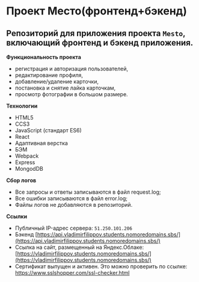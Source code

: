 # **Проект Место(фронтенд+бэкенд)**

## **Репозиторий для приложения проекта `Mesto`, включающий фронтенд и бэкенд приложения.**  

**Функциональность проекта**
- регистрация и авторизация пользователей,
- редактирование профиля,
- добавление/удаление карточки,
- постановка и снятие лайка карточкам,
- просмотр фотографии в большом размере.

**Технологии**  
- HTML5
- CCS3
- JavaScript (стандарт ES6)
- React
- Адаптивная верстка
- БЭМ
- Webpack
- Express
- MongodDB

**Сбор логов**
- Все запросы и ответы записываются в файл request.log;
- Все ошибки записываются в файл error.log;
- Файлы логов не добавляются в репозиторий.

**Ссылки**  
- Публичный IP-адрес сервера: `51.250.101.206`  
- Бэкенд [https://api.vladimirfilippov.students.nomoredomains.sbs/](https://api.vladimirfilippov.students.nomoredomains.sbs/)
- Ссылка на сайт, размещенный на Яндекс.Облаке: [https://vladimirfilippov.students.nomoredomains.sbs/](https://vladimirfilippov.students.nomoredomains.sbs/)  
- Сертификат выпущен и активен. Это можно проверить по ссылке: https://www.sslshopper.com/ssl-checker.html
